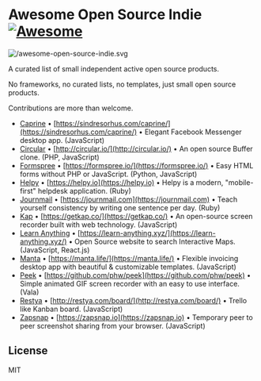 # Awesome Open Source Indie [![Awesome](https://cdn.rawgit.com/sindresorhus/awesome/d7305f38d29fed78fa85652e3a63e154dd8e8829/media/badge.svg)](https://github.com/sindresorhus/awesome)

![/awesome-open-source-indie.svg](/awesome-open-source-indie.svg)

A curated list of small independent active open source products.

No frameworks, no curated lists, no templates, just small open source products.

Contributions are more than welcome.

* [Caprine](https://github.com/sindresorhus/caprine) • [https://sindresorhus.com/caprine/](https://sindresorhus.com/caprine/) • Elegant Facebook Messenger desktop app. (JavaScript)
* [Circular](https://github.com/julien-c/Circular) • [http://circular.io/](http://circular.io/) • An open source Buffer clone. (PHP, JavaScript)
* [Formspree](https://github.com/formspree/formspree) • [https://formspree.io/](https://formspree.io/) • Easy HTML forms without PHP or JavaScript. (Python, JavaScript)
* [Helpy](https://github.com/helpyio/helpy) • [https://helpy.io](https://helpy.io) • Helpy is a modern, "mobile-first" helpdesk application. (Ruby)
* [Journmail](https://github.com/shime/journmail) • [https://journmail.com](https://journmail.com) • Teach yourself consistency by writing one sentence per day. (Ruby)
* [Kap](https://github.com/wulkano/kap) • [https://getkap.co/](https://getkap.co/) • An open-source screen recorder built with web technology. (JavaScript)
* [Learn Anything](https://github.com/learn-anything/learn-anything) • [https://learn-anything.xyz/](https://learn-anything.xyz/) • Open Source website to search Interactive Maps. (JavaScript, React.js)
* [Manta](https://github.com/hql287/Manta) • [https://manta.life/](https://manta.life/) • Flexible invoicing desktop app with beautiful & customizable templates. (JavaScript)
* [Peek](https://github.com/phw/peek) • [https://github.com/phw/peek](https://github.com/phw/peek) • Simple animated GIF screen recorder with an easy to use interface. (Vala)
* [Restya](https://github.com/RestyaPlatform/board/) • [http://restya.com/board/](http://restya.com/board/) • Trello like Kanban board. (JavaScript)
* [Zapsnap](https://github.com/twobucks/zapsnap) • [https://zapsnap.io](https://zapsnap.io) • Temporary peer to peer screenshot sharing from your browser. (JavaScript)


## License

MIT
